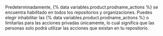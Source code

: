 Predeterminadamente, {% data variables.product.prodname_actions %} se encuentra habilitado en todos los repositorios y organizaciones. Puedes elegir inhabilitar las {% data variables.product.prodname_actions %} o limitarlas para las acciones privadas únicamente, lo cual significa que las personas solo podrá utilizar las acciones que existan en tu repositorio.
